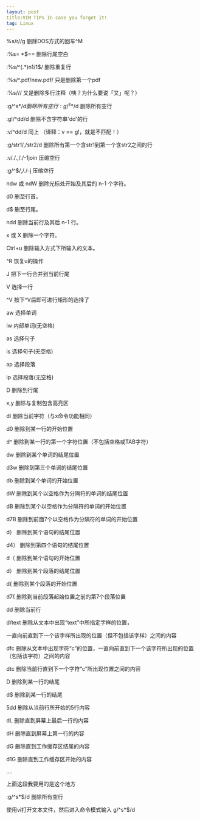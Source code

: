```yaml
---
layout: post
title:VIM TIPs In case you forget it! 
tag: Linux
---
```




%s/r//g 删除DOS方式的回车^M 

:%s= *$== 删除行尾空白 

:%s/^(.*)n1/1$/ 删除重复行 

:%s/^.pdf/new.pdf/ 只是删除第一个pdf 

:%s/<!--_.-->// 又是删除多行注释（咦？为什么要说「又」呢？） 

:g/^s*$/d 删除所有空行 :g/^s*$/d 删除所有空行 

:g!/^dd/d 删除不含字符串'dd'的行 

:v/^dd/d 同上 （译释：v == g!，就是不匹配！） 

:g/str1/,/str2/d 删除所有第一个含str1到第一个含str2之间的行

:v/./.,/./-1join 压缩空行 

:g/^$/,/./-j 压缩空行 

ndw 或 ndW 删除光标处开始及其后的 n-1 个字符。 

d0 删至行首。 

d$ 删至行尾。 

ndd 删除当前行及其后 n-1 行。 

x 或 X 删除一个字符。 

Ctrl+u 删除输入方式下所输入的文本。 

^R 恢复u的操作 

J 把下一行合并到当前行尾 

V 选择一行 

^V 按下^V后即可进行矩形的选择了 

aw 选择单词 

iw 内部单词(无空格) 

as 选择句子 

is 选择句子(无空格) 

ap 选择段落 

ip 选择段落(无空格) 

D 删除到行尾 

x,y 删除与复制包含高亮区 

dl 删除当前字符（与x命令功能相同） 

d0 删除到某一行的开始位置 

d^ 删除到某一行的第一个字符位置（不包括空格或TAB字符） 

dw 删除到某个单词的结尾位置 

d3w 删除到第三个单词的结尾位置 

db 删除到某个单词的开始位置 

dW 删除到某个以空格作为分隔符的单词的结尾位置 

dB 删除到某个以空格作为分隔符的单词的开始位置 

d7B 删除到前面7个以空格作为分隔符的单词的开始位置 

d） 删除到某个语句的结尾位置 

d4） 删除到第四个语句的结尾位置 

d（ 删除到某个语句的开始位置 

d） 删除到某个段落的结尾位置 

d{ 删除到某个段落的开始位置 

d7{ 删除到当前段落起始位置之前的第7个段落位置 

dd 删除当前行 

d/text 删除从文本中出现“text”中所指定字样的位置， 

一直向前直到下一个该字样所出现的位置（但不包括该字样）之间的内容 

dfc 删除从文本中出现字符“c”的位置，一直向前直到下一个该字符所出现的位置（包括该字符）之间的内容 

dtc 删除当前行直到下一个字符“c”所出现位置之间的内容 

D 删除到某一行的结尾 

d$ 删除到某一行的结尾 

5dd 删除从当前行所开始的5行内容 

dL 删除直到屏幕上最后一行的内容 

dH 删除直到屏幕上第一行的内容 

dG 删除直到工作缓存区结尾的内容 

d1G 删除直到工作缓存区开始的内容

....

上面这段我要用的是这个地方

:g/^s*$/d 删除所有空行

使用vi打开文本文件，然后进入命令模式输入 g/^s*$/d


